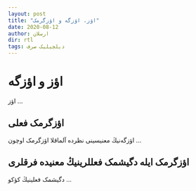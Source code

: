 ```yaml
---
layout: post
title: "اؤز، اؤزگه و اؤزگرمک"
date: 2020-08-12
author: ارسلان
dir: rtl
tags: دیلچیلیک صرف
---
```


# اؤز و اؤزگه
اؤز ...

## اؤزگرمک فعلی
اؤزگه‌نیڭ معنیسینی نظرده آلماقلا اؤزگرمک اوچون ...

## اؤزگرمک ایله دگیشمک فعللرینیڭ معنیده فرقلری
دگیشمک فعلینیڭ کؤکو ...

